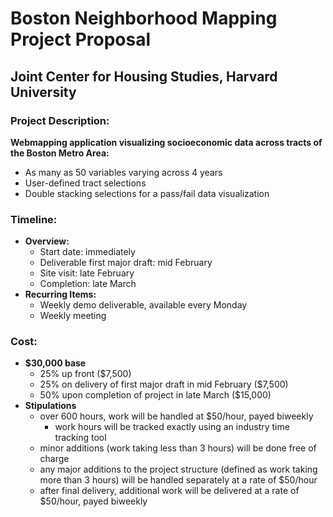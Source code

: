 # Boston Neighborhood Mapping Project Proposal
## Joint Center for Housing Studies, Harvard University

### Project Description:
**Webmapping application visualizing socioeconomic data across tracts of the Boston Metro Area:**
  - As many as 50 variables varying across 4 years
  - User-defined tract selections
  - Double stacking selections for a pass/fail data visualization

### Timeline:
- **Overview:**
  - Start date: immediately
  - Deliverable first major draft: mid February
  - Site visit: late February
  - Completion: late March
- **Recurring Items:**
  - Weekly demo deliverable, available every Monday
  - Weekly meeting

### Cost:
- **$30,000 base**
  - 25% up front ($7,500)
  - 25% on delivery of first major draft in mid February ($7,500)
  - 50% upon completion of project in late March ($15,000)
- **Stipulations**
  - over 600 hours, work will be handled at $50/hour, payed biweekly
    - work hours will be tracked exactly using an industry time tracking tool
  - minor additions (work taking less than 3 hours) will be done free of charge
  - any major additions to the project structure (defined as work taking more than 3 hours) will be handled separately at a rate of $50/hour
  - after final delivery, additional work will be delivered at a rate of $50/hour, payed biweekly